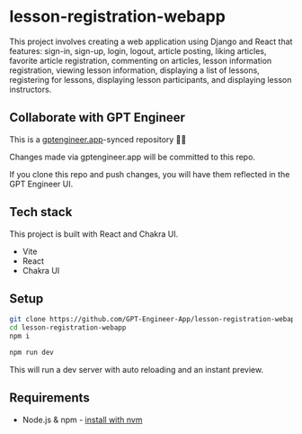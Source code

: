 # lesson-registration-webapp

This project involves creating a web application using Django and React that features: sign-in, sign-up, login, logout, article posting, liking articles, favorite article registration, commenting on articles, lesson information registration, viewing lesson information, displaying a list of lessons, registering for lessons, displaying lesson participants, and displaying lesson instructors.

## Collaborate with GPT Engineer

This is a [gptengineer.app](https://gptengineer.app)-synced repository 🌟🤖

Changes made via gptengineer.app will be committed to this repo.

If you clone this repo and push changes, you will have them reflected in the GPT Engineer UI.

## Tech stack

This project is built with React and Chakra UI.

- Vite
- React
- Chakra UI

## Setup

```sh
git clone https://github.com/GPT-Engineer-App/lesson-registration-webapp.git
cd lesson-registration-webapp
npm i
```

```sh
npm run dev
```

This will run a dev server with auto reloading and an instant preview.

## Requirements

- Node.js & npm - [install with nvm](https://github.com/nvm-sh/nvm#installing-and-updating)
